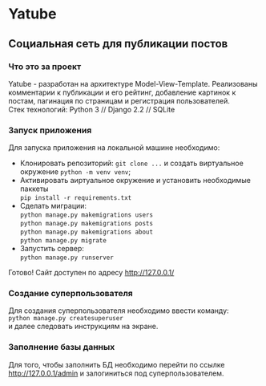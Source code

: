 # Yatube
## Cоциальная сеть для публикации постов


### Что это за проект

Yatube - разработан на архитектуре Model-View-Template. Реализованы комментарии к публикации и его рейтинг, добавление картинок к постам, пагинация по страницам и регистрация пользователей.  
Стек технологий: Python 3 // Django 2.2 // SQLite


### Запуск приложения

Для запуска приложения на локальной машине необходимо:

- Клонировать репозиторий: ``` git clone ... ``` и создать виртуальное окружение ``` python -m venv venv ```;
- Активировать аиртуальное окружение и установить необходимые паккеты  
``` pip install -r requirements.txt ```
- Сделать миграции:  
``` python manage.py makemigrations users ```  
``` python manage.py makemigrations posts ```  
``` python manage.py makemigrations about ```  
``` python manage.py migrate ```
- Запустить сервер:  
``` python manage.py runserver ```

Готово! Сайт доступен по адресу http://127.0.0.1/


### Создание суперпользователя

Для создания суперпользователя необходимо ввести команду:  
``` python manage.py createsuperuser ```  
и далее следовать инструкциям на экране.


### Заполнение базы данных

Для того, чтобы заполнить БД необходимо перейти по ссылке http://127.0.0.1/admin и залогиниться под суперпользователем.
